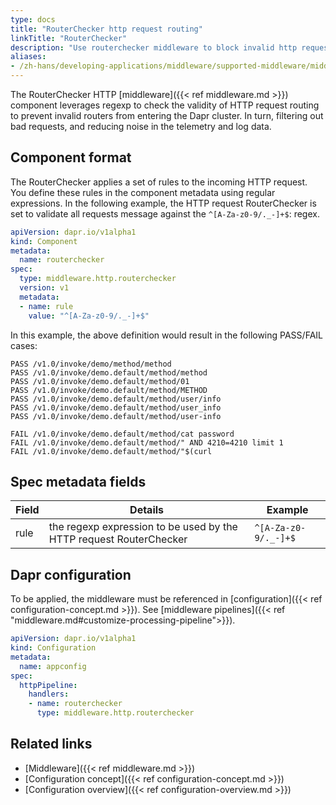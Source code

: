 ```yaml
---
type: docs
title: "RouterChecker http request routing"
linkTitle: "RouterChecker"
description: "Use routerchecker middleware to block invalid http request routing"
aliases:
- /zh-hans/developing-applications/middleware/supported-middleware/middleware-routerchecker/
---
```


The RouterChecker HTTP [middleware]({{< ref middleware.md >}}) component leverages regexp to check the validity of HTTP request routing to prevent invalid routers from entering the Dapr cluster. In turn, filtering out bad requests, and reducing noise in the telemetry and log data.

## Component format

The RouterChecker applies a set of rules to the incoming HTTP request. You define these rules in the component metadata using regular expressions. In the following example, the HTTP request RouterChecker is set to validate all requests message against the `^[A-Za-z0-9/._-]+$`: regex.

```yaml
apiVersion: dapr.io/v1alpha1
kind: Component
metadata:
  name: routerchecker 
spec:
  type: middleware.http.routerchecker
  version: v1
  metadata:
  - name: rule
    value: "^[A-Za-z0-9/._-]+$"
```

In this example, the above definition would result in the following PASS/FAIL cases:

```shell
PASS /v1.0/invoke/demo/method/method
PASS /v1.0/invoke/demo.default/method/method
PASS /v1.0/invoke/demo.default/method/01
PASS /v1.0/invoke/demo.default/method/METHOD
PASS /v1.0/invoke/demo.default/method/user/info
PASS /v1.0/invoke/demo.default/method/user_info
PASS /v1.0/invoke/demo.default/method/user-info

FAIL /v1.0/invoke/demo.default/method/cat password
FAIL /v1.0/invoke/demo.default/method/" AND 4210=4210 limit 1
FAIL /v1.0/invoke/demo.default/method/"$(curl
```

## Spec metadata fields

| Field | Details | Example |
|-------|---------|---------|
| rule | the regexp expression to be used by the HTTP request RouterChecker | `^[A-Za-z0-9/._-]+$`|

## Dapr configuration

To be applied, the middleware must be referenced in [configuration]({{< ref configuration-concept.md >}}). See [middleware pipelines]({{< ref "middleware.md#customize-processing-pipeline">}}).

```yaml
apiVersion: dapr.io/v1alpha1
kind: Configuration
metadata:
  name: appconfig
spec:
  httpPipeline:
    handlers:
    - name: routerchecker 
      type: middleware.http.routerchecker
```

## Related links

- [Middleware]({{< ref middleware.md >}})
- [Configuration concept]({{< ref configuration-concept.md >}})
- [Configuration overview]({{< ref configuration-overview.md >}})
